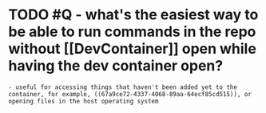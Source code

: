 # TODO #Q - what's the easiest way to be able to run commands in the repo without [[DevContainer]] open while having the dev container open?
	- useful for accessing things that haven't been added yet to the container, for example, ((67a9ce72-4337-4068-89aa-64ecf85cd515)), or opening files in the host operating system